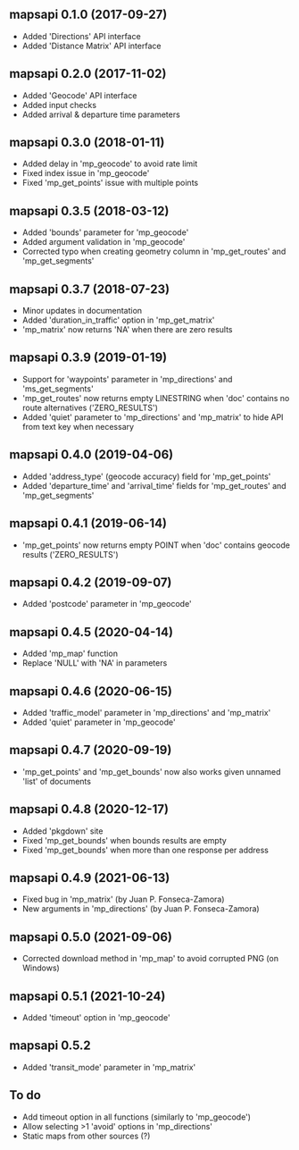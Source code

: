 ## mapsapi 0.1.0 (2017-09-27)

* Added 'Directions' API interface
* Added 'Distance Matrix' API interface

## mapsapi 0.2.0 (2017-11-02)

* Added 'Geocode' API interface
* Added input checks
* Added arrival & departure time parameters

## mapsapi 0.3.0 (2018-01-11)

* Added delay in 'mp_geocode' to avoid rate limit
* Fixed index issue in 'mp_geocode'
* Fixed 'mp_get_points' issue with multiple points

## mapsapi 0.3.5 (2018-03-12)

* Added 'bounds' parameter for 'mp_geocode'
* Added argument validation in 'mp_geocode'
* Corrected typo when creating geometry column in 'mp_get_routes' and 'mp_get_segments'

## mapsapi 0.3.7 (2018-07-23)

* Minor updates in documentation
* Added 'duration_in_traffic' option in 'mp_get_matrix'
* 'mp_matrix' now returns 'NA' when there are zero results

## mapsapi 0.3.9 (2019-01-19)

* Support for 'waypoints' parameter in 'mp_directions' and 'ms_get_segments'
* 'mp_get_routes' now returns empty LINESTRING when 'doc' contains no route alternatives ('ZERO_RESULTS')
* Added 'quiet' parameter to 'mp_directions' and 'mp_matrix' to hide API from text key when necessary

## mapsapi 0.4.0 (2019-04-06)

* Added 'address_type' (geocode accuracy) field for 'mp_get_points'
* Added 'departure_time' and 'arrival_time' fields for 'mp_get_routes' and 'mp_get_segments'

## mapsapi 0.4.1 (2019-06-14)

* 'mp_get_points' now returns empty POINT when 'doc' contains geocode results ('ZERO_RESULTS')

## mapsapi 0.4.2 (2019-09-07)

* Added 'postcode' parameter in 'mp_geocode'

## mapsapi 0.4.5 (2020-04-14)

* Added 'mp_map' function
* Replace 'NULL' with 'NA' in parameters

## mapsapi 0.4.6 (2020-06-15)

* Added 'traffic_model' parameter in 'mp_directions' and 'mp_matrix'
* Added 'quiet' parameter in 'mp_geocode'

## mapsapi 0.4.7 (2020-09-19)

* 'mp_get_points' and 'mp_get_bounds' now also works given unnamed 'list' of documents

## mapsapi 0.4.8 (2020-12-17)

* Added 'pkgdown' site
* Fixed 'mp_get_bounds' when bounds results are empty
* Fixed 'mp_get_bounds' when more than one response per address

## mapsapi 0.4.9 (2021-06-13)

* Fixed bug in 'mp_matrix' (by Juan P. Fonseca-Zamora)
* New arguments in 'mp_directions' (by Juan P. Fonseca-Zamora)

## mapsapi 0.5.0 (2021-09-06)

* Corrected download method in 'mp_map' to avoid corrupted PNG (on Windows)

## mapsapi 0.5.1 (2021-10-24)

* Added 'timeout' option in 'mp_geocode'

## mapsapi 0.5.2

* Added 'transit_mode' parameter in 'mp_matrix'

## To do

* Add timeout option in all functions (similarly to 'mp_geocode')
* Allow selecting >1 'avoid' options in 'mp_directions'
* Static maps from other sources (?)

